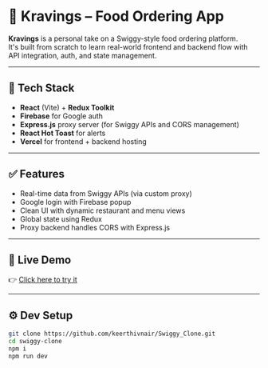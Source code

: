 # 🍴 Kravings – Food Ordering App

**Kravings** is a personal take on a Swiggy-style food ordering platform.  
It's built from scratch to learn real-world frontend and backend flow with API integration, auth, and state management.

---

## 🔧 Tech Stack

- **React** (Vite) + **Redux Toolkit**
- **Firebase** for Google auth
- **Express.js** proxy server (for Swiggy APIs and CORS management)
- **React Hot Toast** for alerts
- **Vercel** for frontend + backend hosting

---

## ✅ Features

- Real-time data from Swiggy APIs (via custom proxy)
- Google login with Firebase popup
- Clean UI with dynamic restaurant and menu views
- Global state using Redux
- Proxy backend handles CORS with Express.js

---

## 🔗 Live Demo

👉 [Click here to try it](https://food-ordering-45aus1iro-kees-projects-cdb7990e.vercel.app/)

---

## ⚙ Dev Setup

```bash
git clone https://github.com/keerthivnair/Swiggy_Clone.git
cd swiggy-clone
npm i
npm run dev
